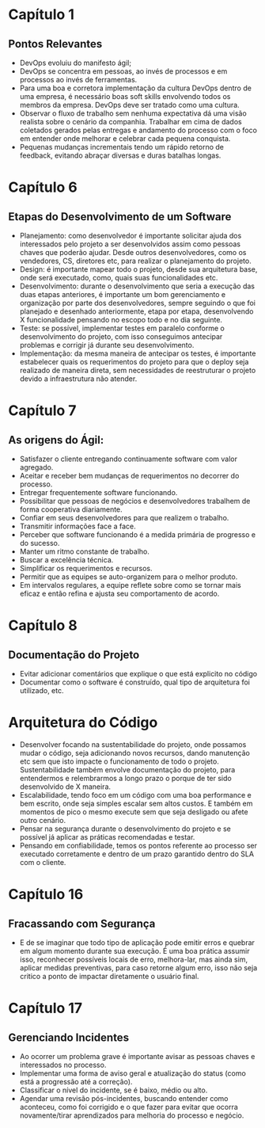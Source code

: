 # Capítulo 1
## Pontos Relevantes
- DevOps evoluiu do manifesto ágil;
- DevOps se concentra em pessoas, ao invés de processos e em processos ao invés de ferramentas.
- Para uma boa e corretora implementação da cultura DevOps dentro de uma empresa, é necessário boas soft skills envolvendo todos os membros da empresa. DevOps deve ser tratado como uma cultura.
- Observar o fluxo de trabalho sem nenhuma expectativa dá uma visão realista sobre o cenário da companhia. Trabalhar em cima de dados coletados gerados pelas entregas e andamento do processo com o foco em entender onde melhorar e celebrar cada pequena conquista.
- Pequenas mudanças incrementais tendo um rápido retorno de feedback, evitando abraçar diversas e duras batalhas longas.

# Capítulo 6
## Etapas do Desenvolvimento de um Software
- Planejamento: como desenvolvedor é importante solicitar ajuda dos interessados pelo projeto a ser desenvolvidos assim como pessoas chaves que poderão ajudar. Desde outros desenvolvedores, como os vendedores, CS, diretores etc, para realizar o planejamento do projeto.
- Design: é importante mapear todo o projeto, desde sua arquitetura base, onde será executado, como, quais suas funcionalidades etc.
- Desenvolvimento: durante o desenvolvimento que seria a execução das duas etapas anteriores, é importante um bom gerenciamento e organização por parte dos desenvolvedores, sempre seguindo o que foi planejado e desenhado anteriormente, etapa por etapa, desenvolvendo X funcionalidade pensando no escopo todo e no dia seguinte.
- Teste: se possível, implementar testes em paralelo conforme o desenvolvimento do projeto, com isso conseguimos antecipar problemas e corrigir já durante seu desenvolvimento.
- Implementação: da mesma maneira de antecipar os testes, é importante estabelecer quais os requerimentos do projeto para que o deploy seja realizado de maneira direta, sem necessidades de reestruturar o projeto devido a infraestrutura não atender.

# Capítulo 7
## As origens do Ágil:
- Satisfazer o cliente entregando continuamente software com valor agregado.
- Aceitar e receber bem mudanças de requerimentos no decorrer do processo.
- Entregar frequentemente software funcionando.
- Possibilitar que pessoas de negócios e desenvolvedores trabalhem de forma cooperativa diariamente.
- Confiar em seus desenvolvedores para que realizem o trabalho.
- Transmitir informações face a face.
- Perceber que software funcionando é a medida primária de progresso e do sucesso.
- Manter um ritmo constante de trabalho.
- Buscar a excelência técnica.
- Simplificar os requerimentos e recursos.
- Permitir que as equipes se auto-organizem para o melhor produto.
- Em intervalos regulares, a equipe reflete sobre como se tornar mais eficaz e então refina e ajusta seu comportamento de acordo.

# Capítulo 8
## Documentação do Projeto
- Evitar adicionar comentários que explique o que está explicito no código
- Documentar como o software é construído, qual tipo de arquitetura foi utilizado, etc.
# Arquitetura do Código
- Desenvolver focando na sustentabilidade do projeto, onde possamos mudar o código, seja adicionando novos recursos, dando manutenção etc sem que isto impacte o funcionamento de todo o projeto. Sustentabilidade também envolve documentação do projeto, para entendermos e relembrarmos a longo prazo o porque de ter sido desenvolvido de X maneira.
- Escalabilidade, tendo foco em um código com uma boa performance e bem escrito, onde seja simples escalar sem altos custos. E também em momentos de pico o mesmo execute sem que seja desligado ou afete outro cenário.
- Pensar na segurança durante o desenvolvimento do projeto e se possível já aplicar as práticas recomendadas e testar.
- Pensando em confiabilidade, temos os pontos referente ao processo ser executado corretamente e dentro de um prazo garantido dentro do SLA com o cliente.
# Capítulo 16
## Fracassando com Segurança
- E de se imaginar que todo tipo de aplicação pode emitir erros e quebrar em algum momento durante sua execução. É uma boa prática assumir isso, reconhecer possíveis locais de erro, melhora-lar, mas ainda sim, aplicar medidas preventivas, para caso retorne algum erro, isso não seja critico a ponto de impactar diretamente o usuário final.
# Capítulo 17
## Gerenciando Incidentes
- Ao ocorrer um problema grave é importante avisar as pessoas chaves e interessados no processo.
- Implementar uma forma de aviso geral e atualização do status (como está a progressão até a correção).
- Classificar o nível do incidente, se é baixo, médio ou alto.
- Agendar uma revisão pós-incidentes, buscando entender como aconteceu, como foi corrigido e o que fazer para evitar que ocorra novamente/tirar aprendizados para melhoria do processo e negócio.


